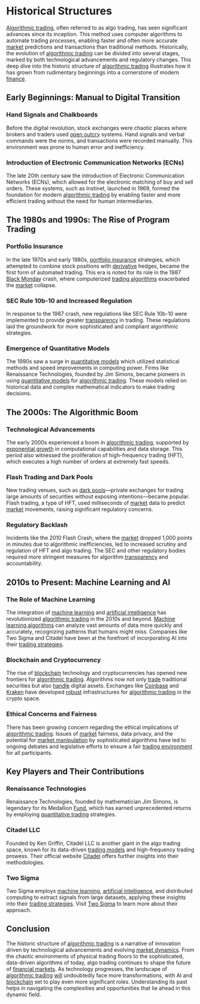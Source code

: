 # Historical Structures

[Algorithmic trading](../a/accountability.md), often referred to as algo trading, has seen significant advances since its inception. This method uses computer algorithms to automate trading processes, enabling faster and often more accurate [market](../m/market.md) predictions and transactions than traditional methods. Historically, the evolution of [algorithmic trading](../a/accountability.md) can be divided into several stages, marked by both technological advancements and regulatory changes. This deep dive into the historic structure of [algorithmic trading](../a/accountability.md) illustrates how it has grown from rudimentary beginnings into a cornerstone of modern [finance](../f/finance.md).

## Early Beginnings: Manual to Digital Transition

### Hand Signals and Chalkboards

Before the digital revolution, stock exchanges were chaotic places where brokers and traders used [open outcry](../o/open_outcry.md) systems. Hand signals and verbal commands were the norms, and transactions were recorded manually. This environment was prone to human error and inefficiency. 

### Introduction of Electronic Communication Networks (ECNs)

The late 20th century saw the introduction of Electronic Communication Networks (ECNs), which allowed for the electronic matching of buy and sell orders. These systems, such as Instinet, launched in 1969, formed the foundation for modern [algorithmic trading](../a/accountability.md) by enabling faster and more efficient trading without the need for human intermediaries.

## The 1980s and 1990s: The Rise of Program Trading

### Portfolio Insurance

In the late 1970s and early 1980s, [portfolio insurance](../p/portfolio_insurance.md) strategies, which attempted to combine stock positions with [derivative](../d/derivative.md) hedges, became the first form of automated trading. This era is noted for its role in the 1987 [Black Monday](../b/black_monday.md) crash, where computerized [trading algorithms](../t/trading_algorithms.md) exacerbated the [market](../m/market.md) collapse.

### SEC Rule 10b-10 and Increased Regulation

In response to the 1987 crash, new regulations like SEC Rule 10b-10 were implemented to provide greater [transparency](../t/transparency.md) in trading. These regulations laid the groundwork for more sophisticated and compliant algorithmic strategies.

### Emergence of Quantitative Models

The 1990s saw a surge in [quantitative models](../q/quantitative_models.md) which utilized statistical methods and speed improvements in computing power. Firms like Renaissance Technologies, founded by Jim Simons, became pioneers in using [quantitative models](../q/quantitative_models.md) for [algorithmic trading](../a/accountability.md). These models relied on historical data and complex mathematical indicators to make trading decisions.

## The 2000s: The Algorithmic Boom

### Technological Advancements

The early 2000s experienced a boom in [algorithmic trading](../a/accountability.md), supported by [exponential growth](../e/exponential_growth.md) in computational capabilities and data storage. This period also witnessed the proliferation of high-frequency trading (HFT), which executes a high number of orders at extremely fast speeds.

### Flash Trading and Dark Pools

New trading venues, such as [dark pools](../d/dark_pools.md)—private exchanges for trading large amounts of securities without exposing intentions—became popular. Flash trading, a type of HFT, used milliseconds of [market](../m/market.md) data to predict [market](../m/market.md) movements, raising significant regulatory concerns.

### Regulatory Backlash

Incidents like the 2010 Flash Crash, where the [market](../m/market.md) dropped 1,000 points in minutes due to algorithmic inefficiencies, led to increased scrutiny and regulation of HFT and algo trading. The SEC and other regulatory bodies required more stringent measures for algorithm [transparency](../t/transparency.md) and accountability.

## 2010s to Present: Machine Learning and AI

### The Role of Machine Learning

The integration of [machine learning](../m/machine_learning.md) and [artificial intelligence](../a/artificial_intelligence_in_trading.md) has revolutionized [algorithmic trading](../a/accountability.md) in the 2010s and beyond. [Machine learning algorithms](../m/machine_learning_algorithms_in_trading.md) can analyze vast amounts of data more quickly and accurately, recognizing patterns that humans might miss. Companies like Two Sigma and Citadel have been at the forefront of incorporating AI into their [trading strategies](../t/trading_strategies.md).

### Blockchain and Cryptocurrency

The rise of [blockchain](../b/blockchain_in_trading.md) technology and cryptocurrencies has opened new frontiers for [algorithmic trading](../a/accountability.md). Algorithms now not only [trade](../t/trade.md) traditional securities but also [handle](../h/handle.md) digital assets. Exchanges like [Coinbase](../c/coinbase.md) and [Kraken](../k/kraken.md) have developed [robust](../r/robust.md) infrastructures for [algorithmic trading](../a/accountability.md) in the crypto space.

### Ethical Concerns and Fairness

There has been growing concern regarding the ethical implications of [algorithmic trading](../a/accountability.md). Issues of [market](../m/market.md) fairness, data privacy, and the potential for [market manipulation](../m/market_manipulation.md) by sophisticated algorithms have led to ongoing debates and legislative efforts to ensure a fair [trading environment](../t/trading_environment.md) for all participants.

## Key Players and Their Contributions

### Renaissance Technologies

Renaissance Technologies, founded by mathematician Jim Simons, is legendary for its Medallion [Fund](../f/fund.md), which has earned unprecedented returns by employing [quantitative trading](../q/quantitative_trading.md) strategies. 

### Citadel LLC

Founded by Ken Griffin, Citadel LLC is another giant in the algo trading space, known for its data-driven [trading models](../t/trading_models.md) and high-frequency trading prowess. Their official website [Citadel](https://www.citadel.com) offers further insights into their methodologies.

### Two Sigma

Two Sigma employs [machine learning](../m/machine_learning.md), [artificial intelligence](../a/artificial_intelligence_in_trading.md), and distributed computing to extract signals from large datasets, applying these insights into their [trading strategies](../t/trading_strategies.md). Visit [Two Sigma](https://www.twosigma.com) to learn more about their approach.

## Conclusion

The historic structure of [algorithmic trading](../a/accountability.md) is a narrative of innovation driven by technological advancements and evolving [market dynamics](../m/market_dynamics.md). From the chaotic environments of physical trading floors to the sophisticated, data-driven algorithms of today, algo trading continues to shape the future of [financial markets](../f/financial_market.md). As technology progresses, the landscape of [algorithmic trading](../a/accountability.md) [will](../w/will.md) undoubtedly face more transformations, with AI and [blockchain](../b/blockchain_in_trading.md) set to play even more significant roles. Understanding its past helps in navigating the complexities and opportunities that lie ahead in this dynamic field.